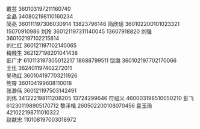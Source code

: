 
戴芸    360103197211160740      
金晶    340802198110160234      
简亮    360111197306030914  13823796146 
简欣瑶   360102200101023321  15070910986 
刘玲    360121197311140045  13607918820 
刘强    360102197102215814      
刘仁红   360121197102140065      
梅贱生   362127198201041438      
彭广才   610113197305012217  18688799511 
饶璐    360102197702170066      
王伍    362401197402272011      
吴艳红   360104197703211926      
熊霄    360104199608110018      
张渺伟   360121197503142491     
刘伟    341222198111208205  13724299646
符绍义  460003198510050210
彭飞    612301198905170712 
黎泽楷  260502200108070456
袁玉玲  421022198711010322 	
赵献忠  110108197003018972	

